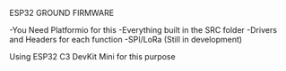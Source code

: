 ESP32 GROUND FIRMWARE

-You Need Platformio for this
-Everything built in the SRC folder 
-Drivers and Headers for each function
-SPI/LoRa (Still in development)

Using ESP32 C3 DevKit Mini for this purpose
